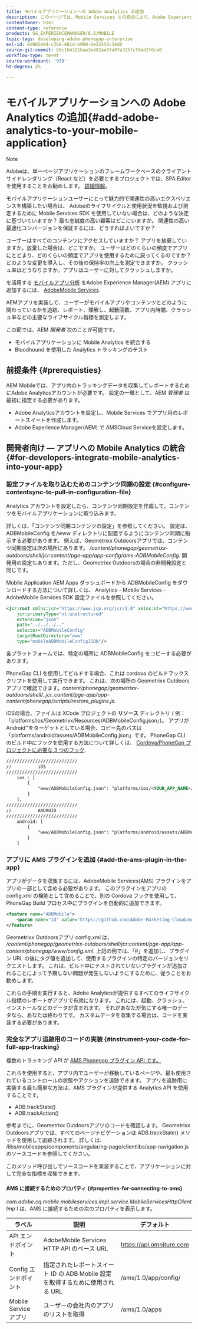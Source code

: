 ```yaml
---
title: モバイルアプリケーションへの Adobe Analytics の追加
description: このページでは、Mobile Services との統合により、Adobe Experience Managerアプリでモバイルアプリ分析を使用する方法について説明します。
contentOwner: User
content-type: reference
products: SG_EXPERIENCEMANAGER/6.5/MOBILE
topic-tags: developing-adobe-phonegap-enterprise
exl-id: 8d965e94-c368-481d-b000-6e22456c34db
source-git-commit: b9c164321baa3ed82ae87a97a325fcf0ad2f6ca0
workflow-type: tm+mt
source-wordcount: '939'
ht-degree: 2%

---
```


# モバイルアプリケーションへの Adobe Analytics の追加{#add-adobe-analytics-to-your-mobile-application}

>[!NOTE]
>
>Adobeは、単一ページアプリケーションのフレームワークベースのクライアントサイドレンダリング（React など）を必要とするプロジェクトでは、SPA Editor を使用することをお勧めします。 [詳細情報](/help/sites-developing/spa-overview.md)。

モバイルアプリケーションユーザーにとって魅力的で関連性の高いエクスペリエンスを構築したい場合は、 Adobeのライフサイクルと使用状況を監視および測定するために Mobile Services SDK を使用していない場合は、どのような決定に基づいていますか？ 最も忠誠度の高い顧客はどこにいますか。 関連性の高い最適化コンバージョンを保証するには、どうすればよいですか？

ユーザーはすべてのコンテンツにアクセスしていますか？ アプリを放棄していますか。放棄した場合は、どこですか。 ユーザーはどのくらいの頻度でアプリにとどまり、どのくらいの頻度でアプリを使用するために戻ってくるのですか？ どのような変更を導入し、その後の保持率の向上を測定できますか。 クラッシュ率はどうなりますか。アプリはユーザーに対してクラッシュしますか。

を活用する [モバイルアプリ分析](https://business.adobe.com/products/analytics/mobile-marketing.html) をAdobe Experience Manager(AEM) アプリに追加するには、 [AdobeMobile Services](https://business.adobe.com/products/campaign/mobile-marketing.html).

AEMアプリを実装して、ユーザーがモバイルアプリやコンテンツとどのように関わっているかを追跡、レポート、理解し、起動回数、アプリ内時間、クラッシュ率などの主要なライフサイクル指標を測定します。

この節では、AEM *開発者* 次のことが可能です。

* モバイルアプリケーションに Mobile Analytics を統合する
* Bloodhound を使用した Analytics トラッキングのテスト

## 前提条件 {#prerequisties}

AEM Mobileでは、アプリ内のトラッキングデータを収集してレポートするためにAdobe Analyticsアカウントが必要です。 設定の一環として、AEM *管理者* は最初に指定する必要があります。

* Adobe Analyticsアカウントを設定し、Mobile Services でアプリ用のレポートスイートを作成します。
* Adobe Experience Manager(AEM) で AMSCloud Serviceを設定します。

## 開発者向け — アプリへの Mobile Analytics の統合 {#for-developers-integrate-mobile-analytics-into-your-app}

### 設定ファイルを取り込むためのコンテンツ同期の設定 {#configure-contentsync-to-pull-in-configuration-file}

Analytics アカウントを設定したら、コンテンツ同期設定を作成して、コンテンツをモバイルアプリケーションに取り込みます。

詳しくは、「コンテンツ同期コンテンツの設定」を参照してください。 設定は、ADBMobileConfig を/www ディレクトリに配置するようにコンテンツ同期に指示する必要があります。 例えば、Geometrixx Outdoorsアプリでは、コンテンツ同期設定は次の場所にあります。 */content/phonegap/geometrixx-outdoors/shell/jcr:content/pge-app/app-config/ams-ADBMobileConfig*. 開発用の設定もあります。ただし、Geometrixx Outdoorsの場合の非開発設定と同じです。

Mobile Application AEM Apps ダッシュボードから ADBMobileConfig をダウンロードする方法について詳しくは、 Analytics - Mobile Services -AdobeMobile Services SDK 設定ファイルを参照してください。

```xml
<jcr:root xmlns:jcr="https://www.jcp.org/jcr/1.0" xmlns:nt="https://www.jcp.org/jcr/nt/1.0"
    jcr:primaryType="nt:unstructured"
    extension="json"
    path="../../../.."
    selector="ADBMobileConfig"
    targetRootDirectory="www"
    type="mobileADBMobileConfigJSON"/>
```

各プラットフォームでは、特定の場所に ADBMobileConfig をコピーする必要があります。

PhoneGap CLI を使用してビルドする場合、これは cordova のビルドフックスクリプトを使用して実行できます。 これは、次の場所の Geometrixx Outdoors アプリで確認できます。*content/phonegap/geometrixx-outdoors/shell/_jcr_content/pge-app/app-content/phonegap/scripts/restore_plugins.js.*

iOSの場合、ファイルは XCode プロジェクトの **リソース** ディレクトリ ( 例：「platforms/ios/Geometrixx/Resources/ADBMobileConfig.json」)。 アプリが Android™をターゲットとしている場合、コピー先のパスは「platforms/android/assets/ADBMobileConfig.json」です。 PhoneGap CLI のビルド中にフックを使用する方法について詳しくは、 [Cordova/PhoneGap プロジェクトに必要な 3 つのフック](https://gist.github.com/jlcarvalho/22402d013bc72f795d45a01836ce735c).

```xml
///////////////////////////
//          iOS
///////////////////////////
    ios : [
        {
            "www/ADBMobileConfig.json": "platforms/ios/<YOUR_APP_NAME>/Resources/ADBMobileConfig.json"
        }
    ],
///////////////////////////
//          ANDROID
///////////////////////////
    android: [
        {
            "www/ADBMobileConfig.json": "platforms/android/assets/ADBMobileConfig.json"
        }
    ]
```

### アプリに AMS プラグインを追加 {#add-the-ams-plugin-in-the-app}

アプリがデータを収集するには、AdobeMobile Services(AMS) プラグインをアプリの一部として含める必要があります。 このプラグインをアプリの config.xml の機能として含めることで、別の Cordova フックを使用して、PhoneGap Build プロセス中にプラグインを自動的に追加できます。

```xml
<feature name="ADBMobile">
    <param name="id" value="https://github.com/Adobe-Marketing-Cloud/mobile-services#0482f9cedf90c98a8d4b07219ece1933b2e46a60"/>
</feature>
```

Geometrixx Outdoorsアプリ config.xml は、 */content/phonegap/geometrixx-outdoors/shell/jcr:content/pge-app/app-content/phonegap/www/config.xml*. 上記の例では、「#」を追加し、プラグイン URL の後にタグ値を追加して、使用するプラグインの特定のバージョンをリクエストします。 これは、ビルド中にテストされていないプラグインが追加されることによって予期しない問題が発生しないようにするために、従うことをお勧めします。

これらの手順を実行すると、Adobe Analyticsが提供するすべてのライフサイクル指標のレポートがアプリで有効になります。 これには、起動、クラッシュ、インストールなどのデータが含まれます。 それがあなたが気にする唯一のデータなら、あなたは終わりです。 カスタムデータを収集する場合は、コードを実装する必要があります。

### 完全なアプリ追跡用のコードの実装 {#instrument-your-code-for-full-app-tracking}

複数のトラッキング API が [AMS Phonegap プラグイン API です。](https://github.com/Adobe-Marketing-Cloud/mobile-services/blob/master/docs/ios/phonegap/phonegap-methods.md)

これらを使用すると、アプリ内でユーザーが移動しているページや、最も使用されているコントロールの状態やアクションを追跡できます。 アプリを追跡用に実装する最も簡単な方法は、AMS プラグインが提供する Analytics API を使用することです。

* ADB.trackState()
* ADB.trackAction()

参考までに、Geometrixx Outdoorsアプリのコードを確認します。 Geometrixx Outdoorsアプリでは、すべてのページナビゲーションは ADB.trackState() メソッドを使用して追跡されます。 詳しくは、 /libs/mobileapps/components/angular/ng-page/clientlibs/app-navigation.jsのソースコードを参照してください。

このメソッド呼び出しでソースコードを実装することで、アプリケーションに対して完全な指標を収集できます。

#### AMS に接続するためのプロパティ {#properties-for-connecting-to-ams}

*com.adobe.cq.mobile.mobileservices.impl.service.MobileServicesHttpClientImp* l は、AMS に接続するための次のプロパティを表示します。

| **ラベル** | **説明** | **デフォルト** |
|---|---|---|
| API エンドポイント | AdobeMobile Services HTTP API のベース URL | https://api.omniture.com |
| Config エンドポイント | 指定されたレポートスイート ID の ADB Mobile 設定を取得するために使用される URL | /ams/1.0/app/config/ |
| Mobile Service アプリ | ユーザーの会社内のアプリのリストを取得 | /ams/1.0/apps |
